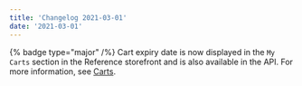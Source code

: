```yaml
---
title: 'Changelog 2021-03-01'
date: '2021-03-01'
---
```

{% badge type="major" /%} Cart expiry date is now displayed in the `My Carts` section in the Reference storefront and is also available in the API. For more information, see [Carts](/docs/commerce-cloud/carts/cart-management/cart-management-overview).
